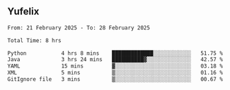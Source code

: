 ## Yufelix

<!--START_SECTION:waka-->

```txt
From: 21 February 2025 - To: 28 February 2025

Total Time: 8 hrs

Python           4 hrs 8 mins    █████████████░░░░░░░░░░░░   51.75 %
Java             3 hrs 24 mins   ██████████▓░░░░░░░░░░░░░░   42.57 %
YAML             15 mins         ▓░░░░░░░░░░░░░░░░░░░░░░░░   03.18 %
XML              5 mins          ▒░░░░░░░░░░░░░░░░░░░░░░░░   01.16 %
GitIgnore file   3 mins          ▒░░░░░░░░░░░░░░░░░░░░░░░░   00.67 %
```

<!--END_SECTION:waka-->


